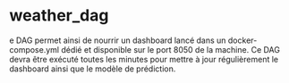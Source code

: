 # weather_dag
e DAG permet ainsi de nourrir un dashboard lancé dans un docker-compose.yml dédié et disponible sur le port 8050 de la machine. Ce DAG devra être exécuté toutes les minutes pour mettre à jour régulièrement le dashboard ainsi que le modèle de prédiction.
